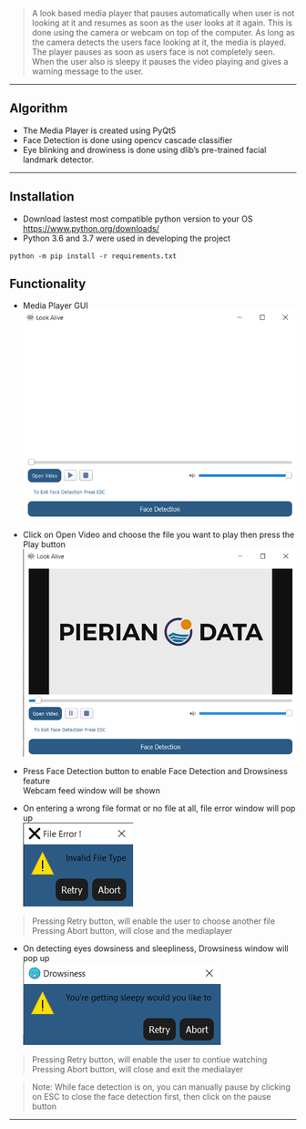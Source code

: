 >A look based media player that pauses automatically when user is not looking at it and resumes as soon as the user looks at it again.
This is done using the camera or webcam on top of the computer. As long as the camera detects the users face looking at it, the media is played. The player pauses as soon as users face is not completely seen. When the user also is sleepy it pauses the video playing and gives a warning message to the user. 

---
## Algorithm
- The Media Player is created using PyQt5
- Face Detection is done using opencv cascade classifier
- Eye blinking and drowiness is done using  dlib’s pre-trained facial landmark detector.

---
## Installation 
- Download lastest most compatible python version to your OS https://www.python.org/downloads/ 
- Python 3.6 and 3.7 were used in developing the project
```
python -m pip install -r requirements.txt
```

## Functionality

- Media Player GUI <br />
![alt text](https://github.com/AbdelrahmanElsherif/look-based-media-player/blob/master/Media_Player/Screenshot%20(178).png?raw=true)








- Click on Open Video and choose the file you want to play then press the Play button <br />
![alt text](https://github.com/AbdelrahmanElsherif/look-based-media-player/blob/master/Media_Player/Screenshot%20(179).png?raw=true)



- Press Face Detection button to enable Face Detection and Drowsiness feature <br />
  Webcam feed window will be shown <br />



- On entering a wrong file format or no file at all, file error window will pop up <br />
![alt text](https://github.com/AbdelrahmanElsherif/look-based-media-player/blob/master/Media_Player/Screenshot%20(181).png?raw=true)












>Pressing Retry button, will enable the user to choose another file <br />
Pressing Abort button, will close and the mediaplayer 


- On detecting eyes dowsiness and sleepliness, Drowsiness window will pop up <br />
![alt text](https://github.com/AbdelrahmanElsherif/look-based-media-player/blob/master/Media_Player/Screenshot%20(182).png?raw=true)









>Pressing Retry button, will enable the user to contiue watching 
Pressing Abort button, will close and exit the medialayer  



 
 > Note: While face detection is on, you can manually pause by clicking on ESC to close the face detection first, then click on the pause button
 
---
